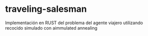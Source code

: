 # traveling-salesman
Implementación en RUST del problema del agente viajero utilizando recocido simulado con aimmulated annealing
